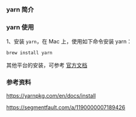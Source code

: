 ### yarn 简介


### yarn 使用
1、安装 `yarn`，在 Mac 上，使用如下命令安装 yarn：
```markdown
brew install yarn
```
其他平台的安装，可参考 [官方文档](https://yarnpkg.com/en/docs/install)






### 参考资料
https://yarnpkg.com/en/docs/install

https://segmentfault.com/a/1190000007189426
